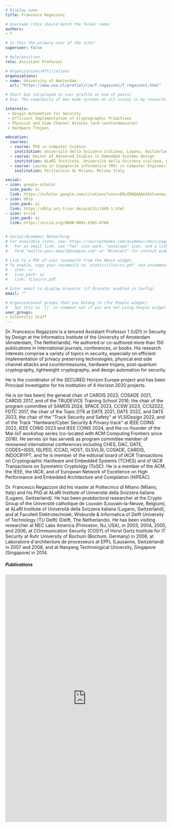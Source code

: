 ```yaml
---
# Display name
title: Francesco Regazzoni

# Username (this should match the folder name)
authors:
- f

# Is this the primary user of the site?
superuser: false

# Role/position
role: Assistant Professor

# Organizations/Affiliations
organizations:
- name: University of Amsterdam
  url: "https://www.uva.nl/profiel/r/e/f.regazzoni/f.regazzoni.html"

# Short bio (displayed in user profile at end of posts)
# bio: The complexity of man made systems on all scales is my research field. Cyber Infrastructure is rapidly evolving from relatively simple fixed components to programmable and virtualized objects with many degrees of freedom, owned,  operated and governed by different entities in multiple administrative connected domains on the Internet. Harnessing this complexity in a transparent trust-able way for safe and secure data processing is a major research topic that nowadays defines the focus in my research. I chair the Complex Cyber Infrastructure research group that hosts this research line.

interests:
 - Desgin Automation for Security
 - Efficient Implementation of Cryptographic Primitives
 - Physical and Side Channel Attacks (and countermeasures)
 - Hardware Trojans

education:
  courses:
  - course: PhD in Computer Science
    institution: Università della Svizzera italiana, Lugano, Switzerland
  - course: Master of Advanced Studies in Embedded Systems Design 
    institution: ALaRI Institute, Università della Svizzera italiana, Lugano, Switzerland
  - course: Laurea in Ingegneria informatica (MSc in Computer Engineering)
    institution: Politecnico di Milano, Milano Italy

social:
- icon: google-scholar
  icon_pack: ai
  link: https://scholar.google.com/citations?user=ERvZONQAAAAJ&hl=en&oi=ao 
- icon: dblp
  icon_pack: ai
  link: https://dblp.uni-trier.de/pid/31/1489-1.html
- icon: orcid
  icon_pack: ai
  link: https://orcid.org/0000-0001-6385-0780


# Social/Academic Networking
# For available icons, see: https://sourcethemes.com/academic/docs/page-builder/#icons
#   For an email link, use "fas" icon pack, "envelope" icon, and a link in the
#   form "mailto:your-email@example.com" or "#contact" for contact widget.

# Link to a PDF of your resume/CV from the About widget.
# To enable, copy your resume/CV to `static/files/cv.pdf` and uncomment the lines below.
# - icon: cv
#   icon_pack: ai
#   link: files/cv.pdf

# Enter email to display Gravatar (if Gravatar enabled in Config)
email: ""

# Organizational groups that you belong to (for People widget)
#   Set this to `[]` or comment out if you are not using People widget.
user_groups:
- Scientific Staff
---
```


<p>Dr. Francesco Regazzoni is a tenured Assistant Professor 1 (UD1)
in Security by Design at the Informatics Institute of the University
of Amsterdam (Amsterdam, The Netherlands). He authored or co-authored
more than 150 publications in international journals, conferences, or
books. His research interests comprise a variety of topics in
security, especially on efficient implementation of privacy
preserving technologies, physical and side channel attacks and
countermeasures, hardware trojans, post-quantum cryptography,
lightweight cryptography, and design automation for security.
</p>

<p>He is the coordinator of the SECURED
Horizon Europe project and has been Principal Investigator for his
institution of 4 Horizon 2020 projects.
</p>

<p>He is (or has been) the general chair of CARDIS 2023, COSADE 2021,
CARDIS 2017, and of the TRUDEVICE Training School 2016; the chair of
the program committee of SAMOS 2024, SPACE 2023, CCSW 2023, CCS2022,
FDTC 2017, the chair of the Topic DT6 at DATE 2021, DATE 2022, and
DATE 2023, the chair of the &quot;Track Security and Safety&quot; at
VLSIDesign 2022, and of the Track “Hardware/Cyber Security &amp;
Privacy track” at IEEE COINS 2022, IEEE COINS 2023 and IEEE COINS
2024, and the co-founder of the Mal-IoT workshop series (co-located
with ACM Computing Frontiers since 2016). He serves (or has served)
as program committee member of renowned international conferences
including CHES, DAC, DATE, CODES+ISSS, ISLPED, ICCAD, HOST, GLSVLSI,
COSADE, CARDIS, INDOCRYPT, and he is member of the editorial board of
IACR Transactions on Cryptographic Hardware and Embedded Systems
(TCHES) and of IACR Transactions on Symmetric Cryptology (ToSC). He
is a member of the ACM, the IEEE, the IACR, and of European Network
of Excellence on High Performance and Embedded Architecture and
Compilation (HiPEAC).
</p>

<p>Dr. Francesco Regazzoni did his master at Politecnico
di Milano (Milano, Italy) and his PhD at ALaRI Institute of Università della Svizzera italiana
(Lugano, Switzerland). He has been postdoctoral researcher at the
Crypto Group of the Université catholique de Louvain (Louvain-la-Neuve, Belgium), at ALaRI
Institute of Università della Svizzera italiana (Lugano, Switzerland), and at Faculteit Elektrotechniek,
Wiskunde &amp; Informatica of Delft University of Technology (TU Delft) (Delft, The Netherlands). He
has been visiting researcher at NEC Labs America (Princeton, NJ, USA), in 2003, 2004, 2005, and 2006;
at COmmunication Security (COSY) of Horst Gortz Institute for IT
Security at Ruhr University of Bochum (Bochum, Germany) in 2006, at Laboratoire d'architecture de
processeurs at EPFL (Lausanne, Switzerland) in 2007 and 2008, and at Nanyang Technological University, Singapore (Singapore) in 2014.


<h5> Publications </h5>
<iframe style="width: 100%; height: 770px;" src="https://dare.uva.nl/search?org-uuid=07d87aa7-649c-424c-8298-f5164946d191;field1=keyword&value1=Regazzoni;sort=year;smode=iframe;startDoc=1" frameborder="0"></iframe>

